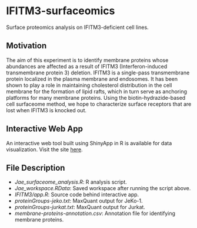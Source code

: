 # IFITM3-surfaceomics
Surface proteomics analysis on IFITM3-deficient cell lines.

## Motivation
The aim of this experiment is to identify membrane proteins whose abundances are affected as a result of IFITM3 
(Interferon-induced transmembrane protein 3) deletion. IFITM3 is a single-pass transmembrane protein localized in 
the plasma membrane and endosomes. It has been shown to play a role in maintaining cholesterol distribution in the 
cell membrane for the formation of lipid rafts, which in turn serve as anchoring platforms for many membrane proteins. 
Using the biotin-hydrazide-based cell surfaceome method, we hope to characterize surface receptors that are lost when IFITM3 
is knocked out.

## Interactive Web App
An interactive web tool built using ShinyApp in R is available for data visualization. Visit the site [here](https://tony-lin.shinyapps.io/ifitm3/).

## File Description
+ *Jae_surfaceome_analysis.R*: R analysis script.
+ *Jae_workspace.RData*: Saved workspace after running the script above.
+ *IFITM3/app.R*: Source code behind interactive app.
+ *proteinGroups-jeko.txt*: MaxQuant output for JeKo-1.
+ *proteinGroups-jurkat.txt*: MaxQuant output for Jurkat.
+ *membrane-proteins-annotation.csv*: Annotation file for identifying membrane proteins.
